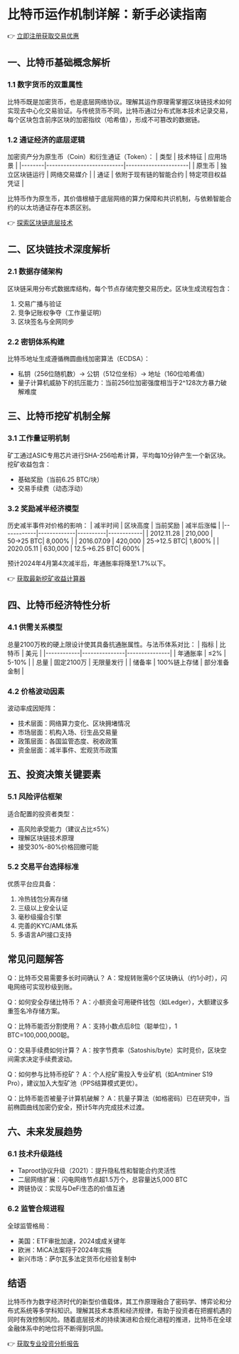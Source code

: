 # 比特币运作机制详解：新手必读指南

👉 [立即注册获取交易优惠](https://bit.ly/okx_welcome)

## 一、比特币基础概念解析

### 1.1 数字货币的双重属性
比特币既是加密货币，也是底层网络协议。理解其运作原理需掌握区块链技术如何实现去中心化交易验证。与传统货币不同，比特币通过分布式账本技术记录交易，每个区块包含前序区块的加密指纹（哈希值），形成不可篡改的数据链。

### 1.2 通证经济的底层逻辑
加密资产分为原生币（Coin）和衍生通证（Token）：
| 类型   | 技术特征                  | 应用场景             |
|--------|---------------------------|----------------------|
| 原生币 | 独立区块链运行            | 网络交易媒介         |
| 通证   | 依附于现有链的智能合约    | 特定项目权益凭证     |

比特币作为原生币，其价值根植于底层网络的算力保障和共识机制，与依赖智能合约的以太坊通证存在本质区别。

👉 [探索区块链底层技术](https://bit.ly/okx_welcome)

## 二、区块链技术深度解析

### 2.1 数据存储架构
区块链采用分布式数据库结构，每个节点存储完整交易历史。区块生成流程包含：
1. 交易广播与验证
2. 竞争记账权争夺（工作量证明）
3. 区块签名与全网同步

### 2.2 密钥体系构建
比特币地址生成遵循椭圆曲线加密算法（ECDSA）：
- 私钥（256位随机数）→ 公钥（512位坐标）→ 地址（160位哈希值）
- 量子计算机威胁下的抗压能力：当前256位加密强度相当于2^128次方暴力破解难度

## 三、比特币挖矿机制全解

### 3.1 工作量证明机制
矿工通过ASIC专用芯片进行SHA-256哈希计算，平均每10分钟产生一个新区块。挖矿收益包含：
- 基础奖励（当前6.25 BTC/块）
- 交易手续费（动态浮动）

### 3.2 奖励减半经济模型
历史减半事件对价格的影响：
| 减半时间   | 区块高度    | 当前奖励 | 减半后涨幅 |
|------------|-------------|----------|------------|
| 2012.11.28 | 210,000     | 50→25 BTC| 8,000%     |
| 2016.07.09 | 420,000     | 25→12.5 BTC| 1,800%   |
| 2020.05.11 | 630,000     | 12.5→6.25 BTC| 600%    |

预计2024年4月第4次减半后，年通胀率将降至1.7%以下。

👉 [获取最新挖矿收益计算器](https://bit.ly/okx_welcome)

## 四、比特币经济特性分析

### 4.1 供需关系模型
总量2100万枚的硬上限设计使其具备抗通胀属性。与法币体系对比：
| 指标       | 比特币        | 美元          |
|------------|---------------|---------------|
| 年通胀率   | ≤2%           | 5-10%         |
| 总量       | 固定2100万    | 无限量发行    |
| 储备率     | 100%链上存储  | 部分准备金制  |

### 4.2 价格波动因素
波动率成因矩阵：
- 技术层面：网络算力变化、区块拥堵情况
- 市场层面：机构入场、衍生品交易量
- 政策层面：各国监管态度、税收政策
- 资金层面：减半事件、宏观货币政策

## 五、投资决策关键要素

### 5.1 风险评估框架
适合配置的投资者类型：
- 高风险承受能力（建议占比≤5%）
- 理解区块链技术原理
- 接受30%-80%价格回撤可能

### 5.2 交易平台选择标准
优质平台应具备：
1. 冷热钱包分离存储
2. 三级以上安全认证
3. 毫秒级撮合引擎
4. 完善的KYC/AML体系
5. 多语言API接口支持

## 常见问题解答

Q：比特币交易需要多长时间确认？
A：常规转账需6个区块确认（约1小时），闪电网络可实现秒级到账。

Q：如何安全存储比特币？
A：小额资金可用硬件钱包（如Ledger），大额建议多重签名冷存储方案。

Q：比特币能否分割使用？
A：支持小数点后8位（聪单位），1 BTC=100,000,000聪。

Q：交易手续费如何计算？
A：按字节费率（Satoshis/byte）实时竞价，区块空间需求决定手续费波动。

Q：如何参与比特币挖矿？
A：个人挖矿需投入专业矿机（如Antminer S19 Pro），建议加入大型矿池（PPS结算模式更优）。

Q：比特币能否被量子计算机破解？
A：抗量子算法（如格密码）已在研究中，当前椭圆曲线加密仍安全，预计5年内完成技术过渡。

## 六、未来发展趋势

### 6.1 技术升级路线
- Taproot协议升级（2021）：提升隐私性和智能合约灵活性
- 二层网络扩展：闪电网络节点超1.5万个，总容量达5,000 BTC
- 跨链协议：实现与DeFi生态的价值互通

### 6.2 监管合规进程
全球监管格局：
- 美国：ETF审批加速，2024或成关键年
- 欧洲：MiCA法案将于2024年实施
- 新兴市场：萨尔瓦多法定货币化经验复制中

## 结语

比特币作为数字经济时代的新型价值载体，其工作原理融合了密码学、博弈论和分布式系统等多学科知识。理解其技术本质和经济规律，有助于投资者在把握机遇的同时有效控制风险。随着底层技术的持续演进和合规化进程的推进，比特币在全球金融体系中的地位将不断得到巩固。

👉 [获取专业投资分析报告](https://bit.ly/okx_welcome)